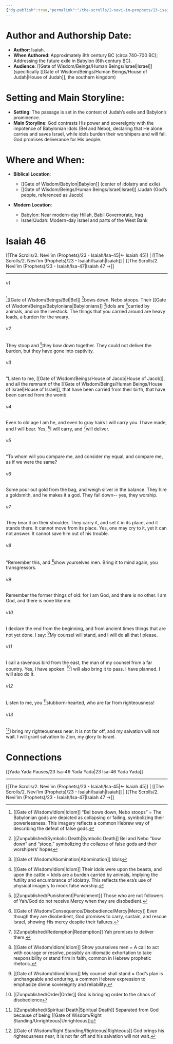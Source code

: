 ```yaml
---
{"dg-publish":true,"permalink":"/the-scrolls/2-nevi-im-prophets/23-isaiah/isa-46/","tags":["#TheScrolls","#Neviim"]}
---
```


# Author and Authorship Date:

- **Author**: Isaiah.
- **When Authored**: Approximately 8th century BC (circa 740–700 BC); Addressing the future exile in Babylon (6th century BC).
- **Audience**: [[Gate of Wisdom/Beings/Human Beings/Israel\|Israel]] (specifically [[Gate of Wisdom/Beings/Human Beings/House of Judah\|House of Judah]], the southern kingdom)

# Setting and Main Storyline:

- **Setting**: The passage is set in the context of Judah’s exile and Babylon’s prominence.
- **Main Storyline**: God contrasts His power and sovereignty with the impotence of Babylonian idols (Bel and Nebo), declaring that He alone carries and saves Israel, while idols burden their worshipers and will fall. God promises deliverance for His people. 

# Where and When:

- **Biblical Location**: 
	- [[Gate of Wisdom/Babylon\|Babylon]] (center of idolatry and exile)
	- [[Gate of Wisdom/Beings/Human Beings/Israel\|Israel]] /Judah (God’s people, referenced as Jacob)

- **Modern Location**: 
	- Babylon: Near modern-day Hillah, Babil Governorate, Iraq
	- Israel/Judah: Modern-day Israel and parts of the West Bank

# Isaiah 46

[[The Scrolls/2. Nevi'im (Prophets)/23 - Isaiah/Isa-45\|← Isaiah 45]] | [[The Scrolls/2. Nevi'im (Prophets)/23 - Isaiah/Isaiah\|Isaiah]] | [[The Scrolls/2. Nevi'im (Prophets)/23 - Isaiah/Isa-47\|Isaiah 47 →]]
***

###### v1 
[^9][[Gate of Wisdom/Beings/Bel\|Bel]] [^3]bows down. Nebo stoops. Their [[Gate of Wisdom/Beings/Babylonians\|Babylonians]] [^1]idols are [^10]carried by animals, and on the livestock. The things that you carried around are heavy loads, a burden for the weary. 

###### v2 
They stoop and [^5]they bow down together. They could not deliver the burden, but they have gone into captivity. 

###### v3 
"Listen to me, [[Gate of Wisdom/Beings/House of Jacob\|House of Jacob]], and all the remnant of the [[Gate of Wisdom/Beings/Human Beings/House of Israel\|House of Israel]], that have been carried from their birth, that have been carried from the womb. 

###### v4 
Even to old age I am he, and even to gray hairs I will carry you. I have made, and I will bear. Yes, [^4]I will carry, and [^6]will deliver. 

###### v5 
"To whom will you compare me, and consider my equal, and compare me, as if we were the same? 

###### v6 
Some pour out gold from the bag, and weigh silver in the balance. They hire a goldsmith, and he makes it a god. They fall down-- yes, they worship. 

###### v7 
They bear it on their shoulder. They carry it, and set it in its place, and it stands there. It cannot move from its place. Yes, one may cry to it, yet it can not answer. It cannot save him out of his trouble. 

###### v8 
"Remember this, and [^11]show yourselves men. Bring it to mind again, you transgressors. 

###### v9 
Remember the former things of old: for I am God, and there is no other. I am God, and there is none like me. 

###### v10 
I declare the end from the beginning, and from ancient times things that are not yet done. I say: [^12]My counsel will stand, and I will do all that I please. 

###### v11 
I call a ravenous bird from the east, the man of my counsel from a far country. Yes, I have spoken. [^8]I will also bring it to pass. I have planned. I will also do it. 

###### v12 
Listen to me, you [^2]stubborn-hearted, who are far from righteousness! 

###### v13 
[^7]I bring my righteousness near. It is not far off, and my salvation will not wait. I will grant salvation to Zion, my glory to Israel.

# Connections
[[Yada Yada Pauses/23 Isa-46 Yada Yada\|23 Isa-46 Yada Yada]]


***
[[The Scrolls/2. Nevi'im (Prophets)/23 - Isaiah/Isa-45\|← Isaiah 45]] | [[The Scrolls/2. Nevi'im (Prophets)/23 - Isaiah/Isaiah\|Isaiah]] | [[The Scrolls/2. Nevi'im (Prophets)/23 - Isaiah/Isa-47\|Isaiah 47 →]]

[^1]: [[Gate of Wisdom/Abomination\|Abomination]] Idols

[^2]: [[Zunpublished/Spiritual Death\|Spiritual Death]] Separated from God because of being [[Gate of Wisdom/Right Standing/Unrighteous\|Unrighteous]]

[^3]: [[Zunpublished/Symbolic Death\|Symbolic Death]] Bel and Nebo “bow down” and “stoop,” symbolizing the collapse of false gods and their worshipers’ hopes

[^4]: [[Gate of Wisdom/Consequence/Disobedience/Mercy\|Mercy]] Even though they are disobedient, God promises to carry, sustain, and rescue Israel, showing His mercy despite their failures.

[^5]: [[Zunpublished/Punishment\|Punishment]] Those who are not followers of Yah/God do not receive Mercy when they are disobedient.

[^6]: [[Zunpublished/Redemption\|Redemption]] Yah promises to deliver them.

[^7]: [[Gate of Wisdom/Right Standing/Righteous\|Righteous]] God brings his righteousness near, it is not far off and his salvation will not wait. 

[^8]: [[Zunpublished/Order\|Order]] God is bringing order to the chaos of disobedience

[^9]: [[Gate of Wisdom/Idiom\|Idiom]] “Bel bows down, Nebo stoops” = The Babylonian gods are depicted as collapsing or failing, symbolizing their powerlessness. This imagery reflects a common Hebrew way of describing the defeat of false gods.

[^10]: [[Gate of Wisdom/Idiom\|Idiom]] Their idols were upon the beasts, and upon the cattle =  Idols are a burden carried by animals, implying the futility and encumbrance of idolatry. This reflects the era’s use of physical imagery to mock false worship.

[^11]: [[Gate of Wisdom/Idiom\|Idiom]] Show yourselves men = A call to act with courage or resolve, possibly an idiomatic exhortation to take responsibility or stand firm in faith, common in Hebrew prophetic rhetoric.

[^12]: [[Gate of Wisdom/Idiom\|Idiom]] My counsel shall stand = God’s plan is unchangeable and enduring, a common Hebrew expression to emphasize divine sovereignty and reliability.
